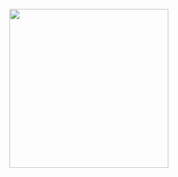 <p><a class="imgpopup" href="/sites/default/files/wheel2.jpg"><img src="/sites/default/files/wheel2.jpg width="940" height="286" /></a></p> 